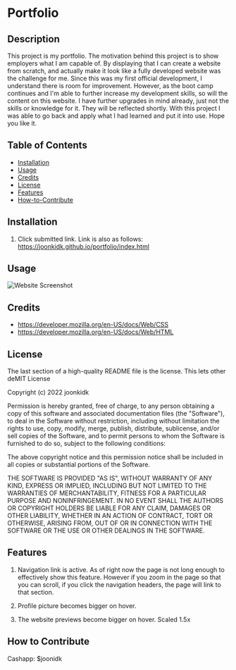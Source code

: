 # Portfolio

## Description

This project is my portfolio. The motivation behind this project is to show employers what I am capable of. By displaying that I can create a website from scratch, and actually make it look like a fully developed website was the challenge for me. Since this was my first official development, I understand there is room for improvement. However, as the boot camp continues and I'm able to further increase my development skills, so will the content on this website. I have further upgrades in mind already, just not the skills or knowledge for it. They will be reflected shortly. With this project I was able to go back and apply what I had learned and put it into use. Hope you like it.

## Table of Contents

- [Installation](#installation)
- [Usage](#usage)
- [Credits](#credits)
- [License](#license)
- [Features](#features)
- [How-to-Contribute](#howtocontribute)

## Installation

1. Click submitted link. Link is also as follows: https://joonkidk.github.io/portfolio/index.html

## Usage

![Website Screenshot](https://user-images.githubusercontent.com/114375310/197418521-17e97cd7-e743-45ba-ad17-133236ca943a.png)

## Credits

- https://developer.mozilla.org/en-US/docs/Web/CSS
- https://developer.mozilla.org/en-US/docs/Web/HTML

## License

The last section of a high-quality README file is the license. This lets other deMIT License

Copyright (c) 2022 joonkidk

Permission is hereby granted, free of charge, to any person obtaining a copy
of this software and associated documentation files (the "Software"), to deal
in the Software without restriction, including without limitation the rights
to use, copy, modify, merge, publish, distribute, sublicense, and/or sell
copies of the Software, and to permit persons to whom the Software is
furnished to do so, subject to the following conditions:

The above copyright notice and this permission notice shall be included in all
copies or substantial portions of the Software.

THE SOFTWARE IS PROVIDED "AS IS", WITHOUT WARRANTY OF ANY KIND, EXPRESS OR
IMPLIED, INCLUDING BUT NOT LIMITED TO THE WARRANTIES OF MERCHANTABILITY,
FITNESS FOR A PARTICULAR PURPOSE AND NONINFRINGEMENT. IN NO EVENT SHALL THE
AUTHORS OR COPYRIGHT HOLDERS BE LIABLE FOR ANY CLAIM, DAMAGES OR OTHER
LIABILITY, WHETHER IN AN ACTION OF CONTRACT, TORT OR OTHERWISE, ARISING FROM,
OUT OF OR IN CONNECTION WITH THE SOFTWARE OR THE USE OR OTHER DEALINGS IN THE
SOFTWARE.

## Features

1. Navigation link is active. As of right now the page is not long enough to effectively show this feature. However if you zoom in the page so that you can scroll, if you click the navigation headers, the page will link to that section.

2. Profile picture becomes bigger on hover.

3. The website previews become bigger on hover. Scaled 1.5x

## How to Contribute

Cashapp: $joonidk